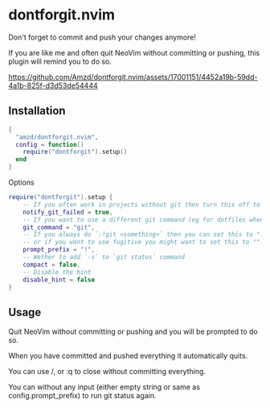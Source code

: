 # dontforgit.nvim

Don't forget to commit and push your changes anymore!

If you are like me and often quit NeoVim without committing or pushing, this plugin will remind you to do so.


https://github.com/Amzd/dontforgit.nvim/assets/17001151/4452a19b-59dd-4a1b-825f-d3d53de54444


## Installation


```lua
{
  "amzd/dontforgit.nvim",
  config = function()
    require("dontforgit").setup()
  end
}
```
Options

```lua
require("dontforgit").setup {
    -- If you often work in projects without git then turn this off to stop this plugin pestering you
    notify_git_failed = true,
    -- If you want to use a different git command (eg for dotfiles when in home directory) you can do so here
    git_command = "git",
    -- If you always do `:!git <something>` then you can set this to "!git " to save typing
    -- or if you want to use fugitive you might want to set this to ""
    prompt_prefix = "!",
    -- Wether to add `-s` to `git status` command
    compact = false,
    -- Disable the hint
    disable_hint = false
}
```

## Usage

Quit NeoVim without committing or pushing and you will be prompted to do so.

When you have committed and pushed everything it automatically quits.

You can use <Esc>/<C-c>, or :q to close without committing everything.

You can <Enter> without any input (either empty string or same as config.prompt_prefix) to run git status again.
